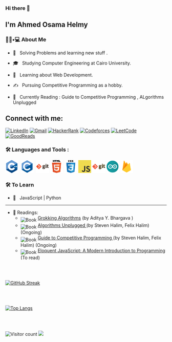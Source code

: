 ### Hi there 👋<h2> I'm Ahmed Osama Helmy</h2>

<h3> 👨🏻•💻 About Me </h3>



- 🤔 &nbsp; Solving Problems and learning new stuff .

- 🎓 &nbsp; Studying Computer Engineering at Cairo University.

- 🌱 &nbsp; Learning about Web Development.

- ✍️ &nbsp; Pursuing Competitive Programming as a hobby.

- 💬 &nbsp; Currently Reading : Guide to Competitive Programming , ALgorithms Unplugged  

##  Connect with me:

[![LinkedIn](https://img.shields.io/badge/LinkedIn-0077B5?style=for-the-badge&logo=linkedin&logoColor=white)](https://www.linkedin.com/in/ahmed-osama-helmy/)
[![Gmail](https://img.shields.io/badge/Gmail-D14836?style=for-the-badge&logo=gmail&logoColor=white)](mailto:ahmed.osama1982002@gmail.com)
[![HackerRank](https://img.shields.io/badge/-Hackerrank-2EC866?style=for-the-badge&logo=HackerRank&logoColor=white)](https://www.hackerrank.com/ahmed_os_helmy)
[![Codeforces](https://img.shields.io/badge/Codeforces-445f9d?style=for-the-badge&logo=Codeforces&logoColor=white)](https://codeforces.com/profile/linguini_)
[![LeetCode](https://img.shields.io/badge/LeetCode-000000?style=for-the-badge&logo=LeetCode&logoColor=#d16c06)](https://leetcode.com/AhmedOsama198/)
[![GoodReads](https://reynamardergentin.com/wp-content/uploads/2020/07/New-GoodReads-Logo.png?style=for-the-badge&logo=LeetCode&logoColor=#d16c06)](https://www.goodreads.com/user/show/133867264-ahmed)
  

### :hammer_and_wrench: Languages and Tools :


<div>
  <img src="https://github.com/devicons/devicon/blob/master/icons/cplusplus/cplusplus-original.svg" title="C++" alt="C++" width="40" height="40"/>&nbsp;
  <img src="https://github.com/devicons/devicon/blob/master/icons/c/c-original.svg" title="C" alt="C" width="40" height="40"/>&nbsp;
  <img src="https://github.com/devicons/devicon/blob/master/icons/git/git-original-wordmark.svg" title="Git" **alt="Git" width="40" height="40"/>
  <code><img height="40" src="https://raw.githubusercontent.com/github/explore/80688e429a7d4ef2fca1e82350fe8e3517d3494d/topics/html/html.png"></code>
<code><img height="40" src="https://raw.githubusercontent.com/github/explore/80688e429a7d4ef2fca1e82350fe8e3517d3494d/topics/css/css.png"></code>
<code><img height="40" src="https://raw.githubusercontent.com/github/explore/80688e429a7d4ef2fca1e82350fe8e3517d3494d/topics/javascript/javascript.png"></code>
<code><img height="40" src="https://raw.githubusercontent.com/github/explore/80688e429a7d4ef2fca1e82350fe8e3517d3494d/topics/git/git.png"></code>
<code><img height="40" src="https://raw.githubusercontent.com/github/explore/80688e429a7d4ef2fca1e82350fe8e3517d3494d/topics/arduino/arduino.png"></code>
<code><img height="40" src="https://raw.githubusercontent.com/github/explore/80688e429a7d4ef2fca1e82350fe8e3517d3494d/topics/firebase/firebase.png"></code>
</div>

<h3>🛠 To Learn</h3>

- 🔧 &nbsp; JavaScript | Python

<hr>

- 📖 Readings:
        <ul>
        <li><img src="https://images-na.ssl-images-amazon.com/images/S/compressed.photo.goodreads.com/books/1458747997i/22847284.jpg" alt ="Book" width="80" height="100" align ="middle"> <a href="https://www.goodreads.com/book/show/22847284-grokking-algorithms-an-illustrated-guide-for-programmers-and-other-curio" target ="_blank" >Grokking Algorithms</a> (by Aditya Y. Bhargava
)
       <li > <img src="https://images-na.ssl-images-amazon.com/images/S/compressed.photo.goodreads.com/books/1347937643i/9978521.jpg" alt ="Book" width="80" height="100" align ="middle"> <a href="https://www.goodreads.com/book/show/9978521-algorithms-unplugged" target ="blank">Algorithms Unplugged </a> (by Steven Halim, Felix Halim) (Ongoing)
              <li > <img src="https://images-na.ssl-images-amazon.com/images/S/compressed.photo.goodreads.com/books/1518060342i/36881945.jpg" alt ="Book" width="80" height="100" align ="middle"> <a href="https://www.goodreads.com/book/show/36881945-guide-to-competitive-programming" target ="blank">Guide to Competitive Programming </a> (by Steven Halim, Felix Halim) (Ongoing)
        <li> <img src="https://images-na.ssl-images-amazon.com/images/S/compressed.photo.goodreads.com/books/1308260856i/8910666.jpg" alt ="Book" width="80" height="100" align ="middle"> <a href="https://www.goodreads.com/book/show/39866497-eloquent-javascript" target ="blank">Eloquent JavaScript: A Modern Introduction to Programming </a> (To read)
        </ul>

<br/><br/>

[![GitHub Streak](http://github-readme-streak-stats.herokuapp.com?user=AhmedOsama198&theme=dark&date_format=M%20j%5B%2C%20Y%5D)](https://git.io/streak-stats)

<br/>

<br/>

[![Top Langs](https://github-readme-stats.vercel.app/api/top-langs/?username=AhmedOsama198&layout=compact&theme=vision-friendly-dark)](https://github.com/anuraghazra/github-readme-stats)

<br><br>




![Visitor count](https://visitor-badge.laobi.icu/badge?page_id=AhmedOsama198.AhmedOsama198)   <img src="https://media.giphy.com/media/dxn6fRlTIShoeBr69N/giphy.gif" width="30">

